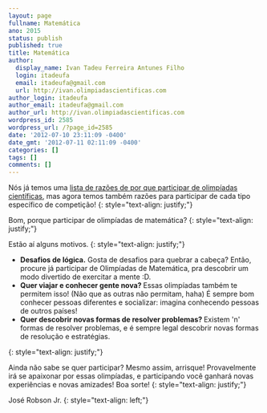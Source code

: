 ```yaml
---
layout: page  
fullname: Matemática 
ano: 2015
status: publish
published: true
title: Matemática
author:
  display_name: Ivan Tadeu Ferreira Antunes Filho
  login: itadeufa
  email: itadeufa@gmail.com
  url: http://ivan.olimpiadascientificas.com
author_login: itadeufa
author_email: itadeufa@gmail.com
author_url: http://ivan.olimpiadascientificas.com
wordpress_id: 2585
wordpress_url: /?page_id=2585
date: '2012-07-10 23:11:09 -0400'
date_gmt: '2012-07-11 02:11:09 -0400'
categories: []
tags: []
comments: []
---
```


Nós já temos uma [lista de razões de por que participar de olimpíadas científicas][1], mas agora temos também razões para participar de cada tipo específico de competição!
{: style="text-align: justify;"}



Bom, porque participar de olimpíadas de matemática?
{: style="text-align: justify;"}



Estão aí alguns motivos.
{: style="text-align: justify;"}



* **Desafios de lógica.** Gosta de desafios para quebrar a cabeça? Então, procure já participar de Olimpíadas de Matemática, pra descobrir um modo divertido de exercitar a mente :D.
* <strong>Quer viajar e conhecer gente nova? </strong>Essas olimpíadas também te permitem isso! (Não que as outras não permitam, haha) É sempre bom conhecer pessoas diferentes e socializar: imagina conhecendo pessoas de
  outros países!
* <strong>Quer descobrir novas formas de resolver problemas? </strong>Existem \'n\' formas de resolver problemas, e é sempre legal descobrir novas formas de resolução e estratégias.
  
{: style="text-align: justify;"}



Ainda não sabe se quer participar? Mesmo assim, arrisque! Provavelmente irá se apaixonar por essas olimpíadas, e participando você ganhará novas experiências e novas amizades! Boa sorte!
{: style="text-align: justify;"}



José Robson Jr.
{: style="text-align: left;"}





[1]: /olimpiadas/ "Por que participar?"
